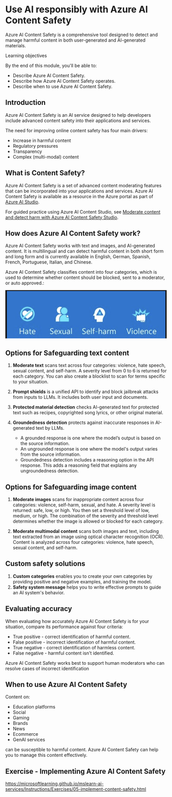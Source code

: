 # Use AI responsibly with Azure AI Content Safety

Azure AI Content Safety is a comprehensive tool designed to detect and manage harmful content in both user-generated and AI-generated materials. 

 Learning objectives

By the end of this module, you'll be able to:

- Describe Azure AI Content Safety.
- Describe how Azure AI Content Safety operates.
- Describe when to use Azure AI Content Safety. 

## Introduction

Azure AI Content Safety is an AI service designed to help developers include advanced content safety into their applications and services.

The need for improving online content safety has four main drivers:
- Increase in harmful content
- Regulatory pressures
- Transparency
- Complex (multi-modal) content

## What is Content Safety?

Azure AI Content Safety is a set of advanced content moderating features that can be incorporated into your applications and services. Azure AI Content Safety is available as a resource in the Azure portal as part of [Azure AI Studio](https://ai.azure.com/explore/contentsafety).

For guided practice using Azure AI Content Studio, see [Moderate content and detect harm with Azure AI Content Safety Studio](https://learn.microsoft.com/en-us/training/modules/moderate-content-detect-harm-azure-ai-content-safety-studio/).

## How does Azure AI Content Safety work?

Azure AI Content Safety works with text and images, and AI-generated content. It is multilingual and can detect harmful content in both short form and long form and is currently available in English, German, Spanish, French, Portuguese, Italian, and Chinese.

Azure AI Content Safety classifies content into four categories, which is used to determine whether content should be blocked, sent to a moderator, or auto approved.:

![Content Safety](../images/safety.png)

## Options for Safeguarding text content

1. **Moderate text** scans text across four categories: violence, hate speech, sexual content, and self-harm. A severity level from 0 to 6 is returned for each category. You can also create a blocklist to scan for terms specific to your situation.

2. **Prompt shields** is a unified API to identify and block jailbreak attacks from inputs to LLMs. It includes both user input and documents.

3. **Protected material detection** checks AI-generated text for protected text such as recipes, copyrighted song lyrics, or other original material.

4. **Groundedness detection** protects against inaccurate responses in AI-generated text by LLMs.
    - A grounded response is one where the model’s output is based on the source information. 
    - An ungrounded response is one where the model's output varies from the source information. 
    - Groundedness detection includes a reasoning option in the API response. This adds a reasoning field that explains any ungroundedness detection.

## Options for Safeguarding image content

1. **Moderate images** scans for inappropriate content across four categories: violence, self-harm, sexual, and hate. A severity level is returned: safe, low, or high. You then set a threshold level of low, medium, or high. The combination of the severity and threshold level determines whether the image is allowed or blocked for each category.

2. **Moderate multimodal content** scans both images and text, including text extracted from an image using optical character recognition (OCR). Content is analyzed across four categories: violence, hate speech, sexual content, and self-harm.


## Custom safety solutions

1. **Custom categories** enables you to create your own categories by providing positive and negative examples, and training the model.
2. **Safety system message** helps you to write effective prompts to guide an AI system's behavior.

## Evaluating accuracy

When evaluating how accurately Azure AI Content Safety is for your situation, compare its performance against four criteria:

- True positive - correct identification of harmful content.
- False positive - incorrect identification of harmful content.
- True negative - correct identification of harmless content.
- False negative - harmful content isn't identified.

Azure AI Content Safety works best to support human moderators who can resolve cases of incorrect identification

## When to use Azure AI Content Safety

Content on:
- Education platforms
- Social 
- Gaming
- Brands
- News
- Ecommerce
- GenAI services

can be susceptible to harmful content. Azure AI Content Safety can help you to manage this content effectively.

## Exercise - Implementing Azure AI Content Safety

https://microsoftlearning.github.io/mslearn-ai-services/Instructions/Exercises/05-implement-content-safety.html

